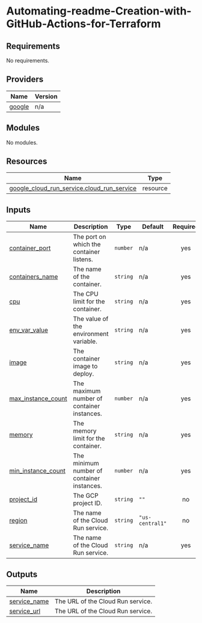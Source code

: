 # Automating-readme-Creation-with-GitHub-Actions-for-Terraform
<!-- BEGIN_TF_DOCS -->
## Requirements

No requirements.

## Providers

| Name | Version |
|------|---------|
| <a name="provider_google"></a> [google](#provider\_google) | n/a |

## Modules

No modules.

## Resources

| Name | Type |
|------|------|
| [google_cloud_run_service.cloud_run_service](https://registry.terraform.io/providers/hashicorp/google/latest/docs/resources/cloud_run_service) | resource |

## Inputs

| Name | Description | Type | Default | Required |
|------|-------------|------|---------|:--------:|
| <a name="input_container_port"></a> [container\_port](#input\_container\_port) | The port on which the container listens. | `number` | n/a | yes |
| <a name="input_containers_name"></a> [containers\_name](#input\_containers\_name) | The name of the container. | `string` | n/a | yes |
| <a name="input_cpu"></a> [cpu](#input\_cpu) | The CPU limit for the container. | `string` | n/a | yes |
| <a name="input_env_var_value"></a> [env\_var\_value](#input\_env\_var\_value) | The value of the environment variable. | `string` | n/a | yes |
| <a name="input_image"></a> [image](#input\_image) | The container image to deploy. | `string` | n/a | yes |
| <a name="input_max_instance_count"></a> [max\_instance\_count](#input\_max\_instance\_count) | The maximum number of container instances. | `number` | n/a | yes |
| <a name="input_memory"></a> [memory](#input\_memory) | The memory limit for the container. | `string` | n/a | yes |
| <a name="input_min_instance_count"></a> [min\_instance\_count](#input\_min\_instance\_count) | The minimum number of container instances. | `number` | n/a | yes |
| <a name="input_project_id"></a> [project\_id](#input\_project\_id) | The GCP project ID. | `string` | `""` | no |
| <a name="input_region"></a> [region](#input\_region) | The name of the Cloud Run service. | `string` | `"us-central1"` | no |
| <a name="input_service_name"></a> [service\_name](#input\_service\_name) | The name of the Cloud Run service. | `string` | n/a | yes |

## Outputs

| Name | Description |
|------|-------------|
| <a name="output_service_name"></a> [service\_name](#output\_service\_name) | The URL of the Cloud Run service. |
| <a name="output_service_url"></a> [service\_url](#output\_service\_url) | The URL of the Cloud Run service. |
<!-- END_TF_DOCS -->